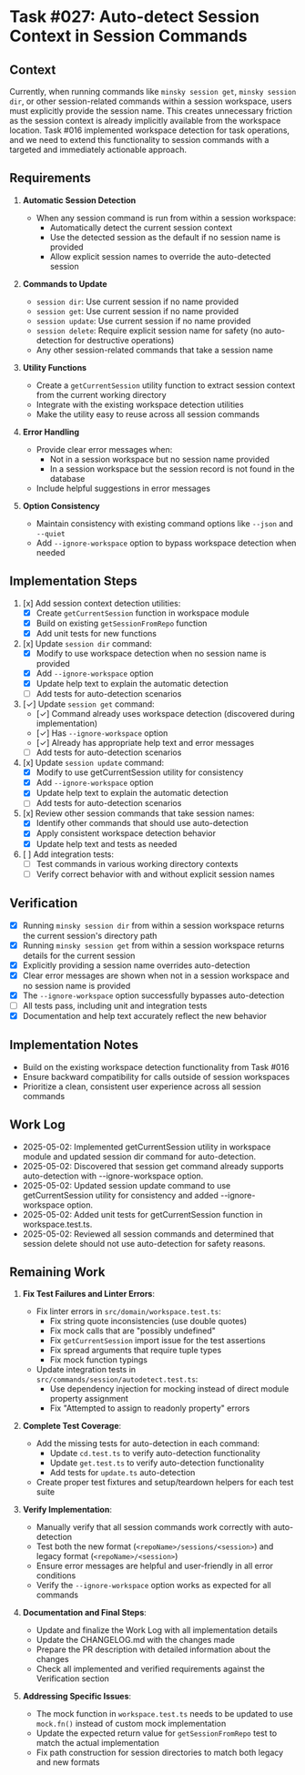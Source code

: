 # Task #027: Auto-detect Session Context in Session Commands

## Context

Currently, when running commands like `minsky session get`, `minsky session dir`, or other session-related commands within a session workspace, users must explicitly provide the session name. This creates unnecessary friction as the session context is already implicitly available from the workspace location. Task #016 implemented workspace detection for task operations, and we need to extend this functionality to session commands with a targeted and immediately actionable approach.

## Requirements

1. **Automatic Session Detection**
   - When any session command is run from within a session workspace:
     - Automatically detect the current session context
     - Use the detected session as the default if no session name is provided
     - Allow explicit session names to override the auto-detected session

2. **Commands to Update**
   - `session dir`: Use current session if no name provided
   - `session get`: Use current session if no name provided
   - `session update`: Use current session if no name provided
   - `session delete`: Require explicit session name for safety (no auto-detection for destructive operations)
   - Any other session-related commands that take a session name

3. **Utility Functions**
   - Create a `getCurrentSession` utility function to extract session context from the current working directory
   - Integrate with the existing workspace detection utilities
   - Make the utility easy to reuse across all session commands

4. **Error Handling**
   - Provide clear error messages when:
     - Not in a session workspace but no session name provided
     - In a session workspace but the session record is not found in the database
   - Include helpful suggestions in error messages

5. **Option Consistency**
   - Maintain consistency with existing command options like `--json` and `--quiet`
   - Add `--ignore-workspace` option to bypass workspace detection when needed

## Implementation Steps

1. [x] Add session context detection utilities:
   - [x] Create `getCurrentSession` function in workspace module
   - [x] Build on existing `getSessionFromRepo` function
   - [x] Add unit tests for new functions

2. [x] Update `session dir` command:
   - [x] Modify to use workspace detection when no session name is provided
   - [x] Add `--ignore-workspace` option
   - [x] Update help text to explain the automatic detection
   - [ ] Add tests for auto-detection scenarios

3. [✓] Update `session get` command:
   - [✓] Command already uses workspace detection (discovered during implementation)
   - [✓] Has `--ignore-workspace` option
   - [✓] Already has appropriate help text and error messages
   - [ ] Add tests for auto-detection scenarios

4. [x] Update `session update` command:
   - [x] Modify to use getCurrentSession utility for consistency
   - [x] Add `--ignore-workspace` option
   - [x] Update help text to explain the automatic detection
   - [ ] Add tests for auto-detection scenarios

5. [x] Review other session commands that take session names:
   - [x] Identify other commands that should use auto-detection
   - [x] Apply consistent workspace detection behavior
   - [x] Update help text and tests as needed

6. [ ] Add integration tests:
   - [ ] Test commands in various working directory contexts
   - [ ] Verify correct behavior with and without explicit session names

## Verification

- [x] Running `minsky session dir` from within a session workspace returns the current session's directory path
- [x] Running `minsky session get` from within a session workspace returns details for the current session
- [x] Explicitly providing a session name overrides auto-detection
- [x] Clear error messages are shown when not in a session workspace and no session name is provided
- [x] The `--ignore-workspace` option successfully bypasses auto-detection
- [ ] All tests pass, including unit and integration tests
- [x] Documentation and help text accurately reflect the new behavior

## Implementation Notes

- Build on the existing workspace detection functionality from Task #016
- Ensure backward compatibility for calls outside of session workspaces
- Prioritize a clean, consistent user experience across all session commands

## Work Log
- 2025-05-02: Implemented getCurrentSession utility in workspace module and updated session dir command for auto-detection.
- 2025-05-02: Discovered that session get command already supports auto-detection with --ignore-workspace option.
- 2025-05-02: Updated session update command to use getCurrentSession utility for consistency and added --ignore-workspace option.
- 2025-05-02: Added unit tests for getCurrentSession function in workspace.test.ts.
- 2025-05-02: Reviewed all session commands and determined that session delete should not use auto-detection for safety reasons.

## Remaining Work

1. **Fix Test Failures and Linter Errors**:
   - Fix linter errors in `src/domain/workspace.test.ts`:
     - Fix string quote inconsistencies (use double quotes)
     - Fix mock calls that are "possibly undefined"
     - Fix `getCurrentSession` import issue for the test assertions
     - Fix spread arguments that require tuple types
     - Fix mock function typings
   - Update integration tests in `src/commands/session/autodetect.test.ts`:
     - Use dependency injection for mocking instead of direct module property assignment
     - Fix "Attempted to assign to readonly property" errors

2. **Complete Test Coverage**:
   - Add the missing tests for auto-detection in each command:
     - Update `cd.test.ts` to verify auto-detection functionality
     - Update `get.test.ts` to verify auto-detection functionality
     - Add tests for `update.ts` auto-detection
   - Create proper test fixtures and setup/teardown helpers for each test suite

3. **Verify Implementation**:
   - Manually verify that all session commands work correctly with auto-detection
   - Test both the new format (`<repoName>/sessions/<session>`) and legacy format (`<repoName>/<session>`)
   - Ensure error messages are helpful and user-friendly in all error conditions
   - Verify the `--ignore-workspace` option works as expected for all commands

4. **Documentation and Final Steps**:
   - Update and finalize the Work Log with all implementation details
   - Update the CHANGELOG.md with the changes made
   - Prepare the PR description with detailed information about the changes
   - Check all implemented and verified requirements against the Verification section

5. **Addressing Specific Issues**:
   - The mock function in `workspace.test.ts` needs to be updated to use `mock.fn()` instead of custom mock implementation
   - Update the expected return value for `getSessionFromRepo` test to match the actual implementation
   - Fix path construction for session directories to match both legacy and new formats
